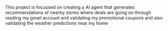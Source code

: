 This project is focussed on creating a AI agent that generates recommendations of nearby stores where deals are going on through reading my gmail account and validating my promotional coupons and also validating the weather predictions near my home